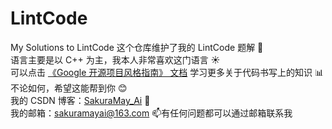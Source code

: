 # LintCode
My Solutions to LintCode
这个仓库维护了我的 LintCode 题解 :blue_heart:  
语言主要是以 C++ 为主，我本人非常喜欢这门语言 :sunny:  
可以点击 [《Google 开源项目风格指南》 文档](https://zh-google-styleguide.readthedocs.io/en/latest/) 学习更多关于代码书写上的知识 :bar_chart:
不论如何，希望这能帮到你 :blush:  
我的 CSDN 博客：[SakuraMay_Ai](https://blog.csdn.net/qq_37701948?type=blog "SakuraMay_Ai") :crystal_ball:  
我的邮箱：sakuramayai@163.com :mailbox:有任何问题都可以通过邮箱联系我
